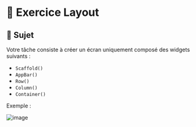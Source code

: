 # 📱 Exercice Layout

## 📄 Sujet

Votre tâche consiste à créer un écran uniquement composé des widgets suivants :

*   `Scaffold()`
*   `AppBar()`
*   `Row()`
*   `Column()`
*   `Container()`

Exemple :

![image](https://github.com/user-attachments/assets/7e99d130-a90d-4af3-86f7-d2755e811cd2)
